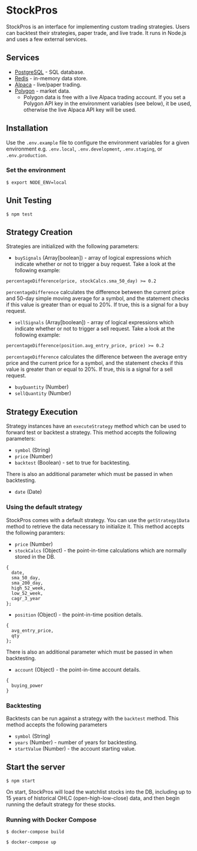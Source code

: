 # StockPros

StockPros is an interface for implementing custom trading strategies. Users can backtest their strategies, paper trade, and live trade. It runs in Node.js and uses a few external services.

## Services

- [PostgreSQL](https://postgresql.org) - SQL database.
- [Redis](https://redis.io) - in-memory data store.
- [Alpaca](https://alpaca.markets) - live/paper trading.
- [Polygon](https://polygon.io) - market data.
  - Polygon data is free with a live Alpaca trading account. If you set a Polygon API key in the environment variables (see below), it be used, otherwise the live Alpaca API key will be used.

## Installation

Use the `.env.example` file to configure the environment variables for a given environment e.g. `.env.local`, `.env.development`, `.env.staging`, or `.env.production`.

### Set the environment

`$ export NODE_ENV=local`

## Unit Testing

`$ npm test`

## Strategy Creation

Strategies are initialized with the following parameters:

- `buySignals` (Array[boolean]) - array of logical expressions which indicate whether or not to trigger a buy request. Take a look at the following example:

`percentageDifference(price, stockCalcs.sma_50_day) >= 0.2`

`percentageDifference` calculates the difference between the current price and 50-day simple moving average for a symbol, and the statement checks if this value is greater than or equal to 20%. If true, this is a signal for a buy request.

- `sellSignals` (Array[boolean]) - array of logical expressions which indicate whether or not to trigger a sell request. Take a look at the following example:

`percentageDifference(position.avg_entry_price, price) >= 0.2`

`percentageDifference` calculates the difference between the average entry price and the current price for a symbol, and the statement checks if this value is greater than or equal to 20%. If true, this is a signal for a sell request.

- `buyQuantity` (Number)
- `sellQuantity` (Number)

## Strategy Execution

Strategy instances have an `executeStrategy` method which can be used to forward test or backtest a strategy. This method accepts the following parameters:

- `symbol` (String)
- `price` (Number)
- `backtest` (Boolean) - set to true for backtesting.

There is also an additional parameter which must be passed in when backtesting.

- `date` (Date)

### Using the default strategy

StockPros comes with a default strategy. You can use the `getStrategy1Data` method to retrieve the data necessary to initialize it. This method accepts the following paramters:

- `price` (Number)
- `stockCalcs` (Object) - the point-in-time calculations which are normally stored in the DB.

```
{
  date,
  sma_50_day,
  sma_200_day,
  high_52_week,
  low_52_week,
  cagr_3_year
};
```

- `position` (Object) - the point-in-time position details.

```
{
  avg_entry_price,
  qty
};
```

There is also an additional parameter which must be passed in when backtesting.

- `account` (Object) - the point-in-time account details.

```
{
  buying_power
}
```

### Backtesting

Backtests can be run against a strategy with the `backtest` method. This method accepts the following parameters

- `symbol` (String)
- `years` (Number) - number of years for backtesting.
- `startValue` (Number) - the account starting value.

## Start the server

`$ npm start`

On start, StockPros will load the watchlist stocks into the DB, including up to 15 years of historical OHLC (open-high-low-close) data, and then begin running the default strategy for these stocks.

### Running with Docker Compose

`$ docker-compose build`

`$ docker-compose up`
